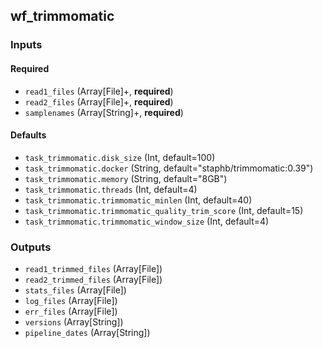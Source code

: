
## wf_trimmomatic

### Inputs

#### Required

  * `read1_files` (Array[File]+, **required**)
  * `read2_files` (Array[File]+, **required**)
  * `samplenames` (Array[String]+, **required**)

#### Defaults

  * `task_trimmomatic.disk_size` (Int, default=100)
  * `task_trimmomatic.docker` (String, default="staphb/trimmomatic:0.39")
  * `task_trimmomatic.memory` (String, default="8GB")
  * `task_trimmomatic.threads` (Int, default=4)
  * `task_trimmomatic.trimmomatic_minlen` (Int, default=40)
  * `task_trimmomatic.trimmomatic_quality_trim_score` (Int, default=15)
  * `task_trimmomatic.trimmomatic_window_size` (Int, default=4)

### Outputs

  * `read1_trimmed_files` (Array[File])
  * `read2_trimmed_files` (Array[File])
  * `stats_files` (Array[File])
  * `log_files` (Array[File])
  * `err_files` (Array[File])
  * `versions` (Array[String])
  * `pipeline_dates` (Array[String])
